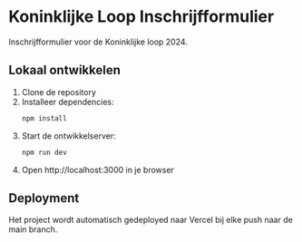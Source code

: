 # Koninklijke Loop Inschrijfformulier

Inschrijfformulier voor de Koninklijke loop 2024.

## Lokaal ontwikkelen

1. Clone de repository
2. Installeer dependencies:
   ```bash
   npm install
   ```
3. Start de ontwikkelserver:
   ```bash
   npm run dev
   ```
4. Open http://localhost:3000 in je browser

## Deployment

Het project wordt automatisch gedeployed naar Vercel bij elke push naar de main branch. 
